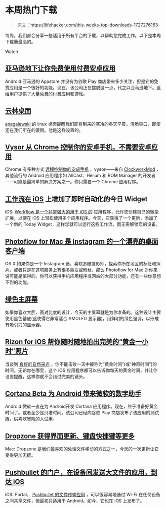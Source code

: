 # 本周热门下载

> 原文：<https://lifehacker.com/this-weeks-top-downloads-1727276163>

每周，我们都会分享一些适用于所有平台的下载，以帮助您完成工作。以下是本周下载量最高的。

Watch

## [亚马逊地下让你免费使用付费安卓应用](http://lifehacker.com/amazon-underground-gives-you-free-access-to-paid-androi-1726751621#_ga=1.139504886.410417895.1430444016)

Android:亚马逊的 Appstore 并没有为谷歌 Play 商店带来多少关注，但是它的免费应用是一个很好的功能。现在，该公司正在摆脱这一点，代之以亚马逊地下。这给用户提供了大量免费的付费应用和游戏。

## [云林桌面](http://lifehacker.com/the-forest-of-the-clouds-desktop-1726509106)

[apagajewski](https://www.flickr.com/photos/124439106@N04/) 的 linux 桌面提醒我们即将到来的寒冷的冬天早晨。清脆爽口，即使还在我们所在的暖侧。他是这样设置的。

## [Vysor 从 Chrome 控制你的安卓手机，不需要安卓应用](http://lifehacker.com/vysor-controls-your-android-phone-from-chrome-no-andro-1726335505)

Chrome:有多种方式 [远程控制你的安卓手机](http://lifehacker.com/the-best-desktop-manager-for-android-1642628063) 。vysor——来自 [ClockworkMod](https://play.google.com/store/apps/developer?id=ClockworkMod) ，其他流行的 Android 应用程序如 AllCast、Helium 和 ROM Manager 的开发者——可能是最简单的解决方案之一。你只需要一个 Chrome 应用程序。

## [工作流在 iOS](http://lifehacker.com/workflow-adds-a-today-widget-for-instant-automation-on-1726936708) 上增加了即时自动化的今日 Widget

iOS: [Workflow 是一个非常强大的用于 iOS 的](http://lifehacker.com/how-to-create-your-own-ios-apps-and-extensions-with-wor-1672952936) 应用程序，允许您创建自己的微型扩展，以便在 iOS 上轻松使用多个应用程序。今天，它获得了一个更新，添加了一个新的 Today Widget，这样您就可以运行这些工作流，而无需解锁您的设备。

## [Photoflow for Mac 是 Instagram 的一个漂亮的桌面客户端](http://lifehacker.com/photoflow-for-mac-is-a-beautiful-desktop-client-for-ins-1725045165)

OS X:如果你是一个 Instagram 迷，喜欢追随摄影师，探索你所在地区的标签和照片，或者只是在这项服务上有很多朋友或粉丝，那么 Photoflow for Mac 对你来说可能是值得的。你可以获得手机应用程序或网站的大部分功能，还有一些你意想不到的功能。

## [绿色主屏幕](http://lifehacker.com/the-green-home-screen-1727029206)

如果你喜欢大胆、高对比度的设计，今天的主屏幕就是为你准备的。这种设计主要使用黑色基底(这使得它非常适合 AMOLED 显示器)，用鲜明的绿色强调，以形成有吸引力的显示器。

## [Rizon for iOS 帮你随时随地拍出完美的“黄金一小时”照片](http://lifehacker.com/rizon-for-ios-helps-you-take-the-perfect-golden-hour-1726779413)

当谈到 [良好的自然采光](http://lifehacker.com/how-to-improve-your-photos-and-videos-with-affordable-l-1715963400) ，你不能击败一天中被称为“黄金时间”(或“神奇时间”)的时间。无论你在哪里，这个 iOS 应用程序都可以告诉你每天的黄金时间，并让你设置提醒，这样你就不会错过完美的镜头。

## [Cortana Beta 为 Android 带来微软的数字助手](http://lifehacker.com/cortana-beta-brings-microsofts-digital-assistant-to-and-1726134661)

Android:微软一直在为 Android开发 Cortana 应用程序。现在，终于准备好黄金时间了。或者至少是贝塔时间。该公司已经向谷歌 Play 商店发布了该应用的测试版，供喜欢冒险的人试用。

## [Dropzone 获得界面更新、键盘快捷键等更多](http://lifehacker.com/dropzone-gets-an-interface-update-keyboard-shortcuts-1726420861)

Mac: Dropzone 是我们最喜欢的处理文件移动的方式之一，今天的一次更新让它变得更加无缝。

## [Pushbullet 的门户，在设备间发送大文件的应用，到达 iOS](http://lifehacker.com/pushbullets-portal-the-app-that-sends-large-files-betw-1726661874)

iOS: Portal， [Pushbullet 的文件传输应用](http://lifehacker.com/portal-by-pushbullet-sends-large-files-between-device-1711920162) ，可以很容易地通过 Wi-Fi 在任何设备之间共享文件，但最初只适用于 Android。如今，它也在 iOS 上发布了。